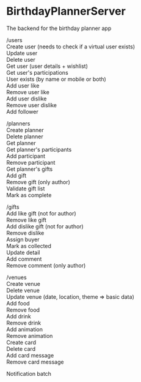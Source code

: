 # BirthdayPlannerServer
The backend for the birthday planner app

/users  
Create user (needs to check if a virtual user exists)  
Update user  
Delete user  
Get user (user details + wishlist)  
Get user's participations  
User exists (by name or mobile or both)  
Add user like  
Remove user like  
Add user dislike  
Remove user dislike  
Add follower  

/planners  
Create planner  
Delete planner  
Get planner  
Get planner's participants  
Add participant  
Remove participant  
Get planner's gifts  
Add gift  
Remove gift (only author)  
Validate gift list  
Mark as complete  

/gifts  
Add like gift (not for author)  
Remove like gift  
Add dislike gift (not for author)  
Remove dislike  
Assign buyer  
Mark as collected  
Update detail  
Add comment  
Remove comment (only author)  

/venues  
Create venue  
Delete venue  
Update venue (date, location, theme => basic data)  
Add food  
Remove food  
Add drink  
Remove drink  
Add animation  
Remove animation  
Create card  
Delete card  
Add card message  
Remove card message  

Notification batch  
